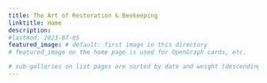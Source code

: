 ```yaml
---
title: The Art of Restoration & Beekeeping
linktitle: Home
description: 
#lastmod: 2023-07-05
featured_image: # default: first image in this directory
# featured_image on the home page is used for OpenGraph cards, etc.

# sub-galleries on list pages are sorted by date and weight (descending)
---
```

